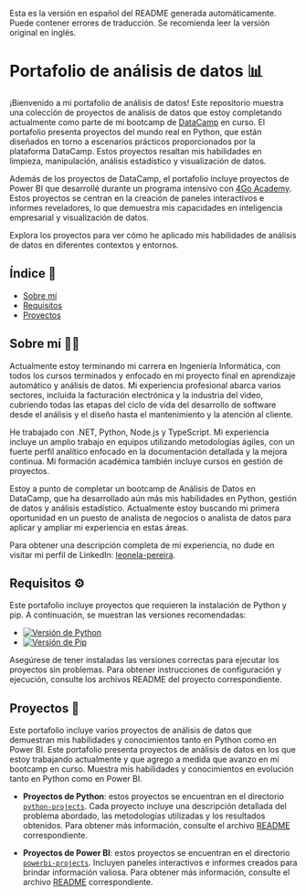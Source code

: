 Esta es la versión en español del README generada automáticamente. Puede contener errores de traducción. Se recomienda leer la versión original en inglés.

# Portafolio de análisis de datos 📊

¡Bienvenido a mi portafolio de análisis de datos! Este repositorio muestra una colección de proyectos de análisis de datos que estoy completando actualmente como parte de mi bootcamp de [DataCamp](https://app.datacamp.com/) en curso. El portafolio presenta proyectos del mundo real en Python, que están diseñados en torno a escenarios prácticos proporcionados por la plataforma DataCamp. Estos proyectos resaltan mis habilidades en limpieza, manipulación, análisis estadístico y visualización de datos.

Además de los proyectos de DataCamp, el portafolio incluye proyectos de Power BI que desarrollé durante un programa intensivo con [4Go Academy](https://4goacademy.com/). Estos proyectos se centran en la creación de paneles interactivos e informes reveladores, lo que demuestra mis capacidades en inteligencia empresarial y visualización de datos.

Explora los proyectos para ver cómo he aplicado mis habilidades de análisis de datos en diferentes contextos y entornos.

## Índice 📑

- [Sobre mí](#sobre-mí-)
- [Requisitos](#requisitos-️)
- [Proyectos](#proyectos-)

## Sobre mí 👩‍💻

Actualmente estoy terminando mi carrera en Ingeniería Informática, con todos los cursos terminados y enfocado en mi proyecto final en aprendizaje automático y análisis de datos. Mi experiencia profesional abarca varios sectores, incluida la facturación electrónica y la industria del video, cubriendo todas las etapas del ciclo de vida del desarrollo de software desde el análisis y el diseño hasta el mantenimiento y la atención al cliente.

He trabajado con .NET, Python, Node.js y TypeScript. Mi experiencia incluye un amplio trabajo en equipos utilizando metodologías ágiles, con un fuerte perfil analítico enfocado en la documentación detallada y la mejora continua. Mi formación académica también incluye cursos en gestión de proyectos.

Estoy a punto de completar un bootcamp de Análisis de Datos en DataCamp, que ha desarrollado aún más mis habilidades en Python, gestión de datos y análisis estadístico. Actualmente estoy buscando mi primera oportunidad en un puesto de analista de negocios o analista de datos para aplicar y ampliar mi experiencia en estas áreas.

Para obtener una descripción completa de mi experiencia, no dude en visitar mi perfil de LinkedIn: [leonela-pereira](https://www.linkedin.com/in/leonela-pereira/).

## Requisitos ⚙️

Este portafolio incluye proyectos que requieren la instalación de Python y pip. A continuación, se muestran las versiones recomendadas:
- [![Versión de Python](https://img.shields.io/badge/python-3.12.3-darkgreen)](https://docs.python.org/3/)
- [![Versión de Pip](https://img.shields.io/badge/pip-24.2-darkgreen)](https://pip.pypa.io/en/stable/)

Asegúrese de tener instaladas las versiones correctas para ejecutar los proyectos sin problemas. Para obtener instrucciones de configuración y ejecución, consulte los archivos README del proyecto correspondiente.

## Proyectos 📂

Este portafolio incluye varios proyectos de análisis de datos que demuestran mis habilidades y conocimientos tanto en Python como en Power BI.
Este portafolio presenta proyectos de análisis de datos en los que estoy trabajando actualmente y que agrego a medida que avanzo en mi bootcamp en curso. Muestra mis habilidades y conocimientos en evolución tanto en Python como en Power BI.

- **Proyectos de Python**: estos proyectos se encuentran en el directorio [`python-projects`](./projects/python-projects/). Cada proyecto incluye una descripción detallada del problema abordado, las metodologías utilizadas y los resultados obtenidos. Para obtener más información, consulte el archivo [README](./projects/python-projects/README.md) correspondiente.

- **Proyectos de Power BI**: estos proyectos se encuentran en el directorio [`powerbi-projects`](./projects/powerbi-projects/). Incluyen paneles interactivos e informes creados para brindar información valiosa. Para obtener más información, consulte el archivo [README](./projects/powerbi-projects/README.md) correspondiente.